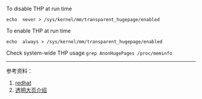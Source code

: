 
To disable THP at run time

`echo  never > /sys/kernel/mm/transparent_hugepage/enabled`


To enable THP at run time

`echo  always > /sys/kernel/mm/transparent_hugepage/enabled`

Check system-wide THP usage
`grep AnonHugePages /proc/meminfo `
  



---
参考资料：
1. [redhat](https://access.redhat.com/solutions/46111)
1. [透明大页介绍](http://www.cnblogs.com/kerrycode/p/4670931.html)
